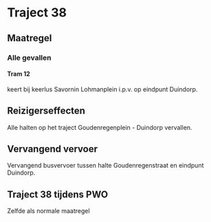 # Traject 38
## Maatregel
### Alle gevallen

#### Tram 12
keert bij keerlus Savornin Lohmanplein i.p.v. op eindpunt Duindorp.

## Reizigerseffecten
Alle halten op het traject Goudenregenplein - Duindorp vervallen.

## Vervangend vervoer
Vervangend busvervoer tussen halte Goudenregenstraat en eindpunt Duindorp.

## Traject 38 tijdens PWO 
Zelfde als normale maatregel
